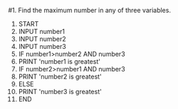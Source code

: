 #1. Find the maximum number in any of three variables.
1. START
2. INPUT number1
3. INPUT number2
4. INPUT number3
5. IF number1>number2 AND number3
6.  PRINT 'number1 is greatest'
7. IF number2>number1 AND number3
8.  PRINT 'number2 is greatest'
9. ELSE
10. PRINT 'number3 is greatest'
11. END
